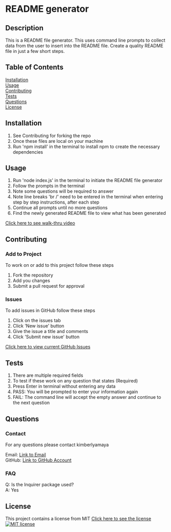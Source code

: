 # README generator
 
  ## Description
  This is a README file generator. This uses command line prompts to collect data from the user to insert into the README file. Create a quality README file in just a few short steps. 

  ## Table of Contents
  [Installation](#Installation)  
  [Usage](#Usage)  
  [Contributing](#Contributing)   
  [Tests](#Tests)  
  [Questions](#Questions)  
  [License](#License) 
  
  ## Installation
  1. See Contributing for forking the repo
  2. Once these files are local on your machine
  3. Run 'npm install' in the terminal to install npm to create the necessary dependencies
  
  ## Usage
  1. Run 'node index.js' in the terminal to initiate the README file generator
  2. Follow the prompts in the terminal
  3. Note some questions will be required to answer
  4. Note line breaks 'br /' need to be entered in the terminal when entering step by step instructions, after each step
  4. Continue all prompts until no more questions
  5. Find the newly generated README file to view what has been generated

  [Click here to see walk-thru video](https://watch.screencastify.com/v/ICO05kGA0PiLaTB6oz49)

  ## Contributing  
  
  ### Add to Project  
  To work on or add to this project follow these steps  
  1. Fork the repository  
  2. Add you changes  
  3. Submit a pull request for approval  
  
  ### Issues
  To add issues in GitHub follow these steps
  1. Click on the issues tab
  2. Click 'New issue' button
  3. Give the issue a title and comments
  4. Click 'Submit new issue' button

  [Click here to view current GitHub Issues](https://github.com/kimberlyamaya/readme-generator/issues)   

  ## Tests
  1. There are multiple required fields
  2. To test if these work on any question that states (Required)
  3. Press Enter in terminal without entering any data
  4. PASS: You will be prompted to enter your information again
  5. FAIL: The command line will accept the empty answer and continue to the next question

  ## Questions

  ### Contact
  For any questions please contact kimberlyamaya  
  
  Email: [Link to Email](mailto:kimberly_kimbell@yahoo.com)  
  GitHub: [Link to GitHub Account](https://github.com/kimberlyamaya)  

  ### FAQ
  Q: Is the Inquirer package used?  
  A: Yes  

  ## License
  This project contains a license from MIT 
  [Click here to see the license](license.txt)
  [![MIT license](https://img.shields.io/badge/License-MIT-blue.svg)](https://lbesson.mit-license.org/)